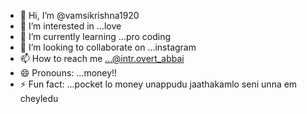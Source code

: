 - 👋 Hi, I’m @vamsikrishna1920
- 👀 I’m interested in ...love
- 🌱 I’m currently learning ...pro coding
- 💞️ I’m looking to collaborate on ...instagram
- 📫 How to reach me ...@intr.overt_abbai
- 😄 Pronouns: ...money!!
- ⚡ Fun fact: ...pocket lo money unappudu jaathakamlo seni unna em cheyledu

<!---
vamsikrishna1920/vamsikrishna1920 is a ✨ special ✨ repository because its `README.md` (this file) appears on your GitHub profile.
You can click the Preview link to take a look at your changes.
--->
